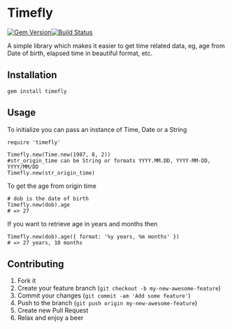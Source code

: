 # Timefly

[![Gem Version](https://badge.fury.io/rb/timefly.svg)](http://badge.fury.io/rb/timefly)[![Build Status](https://travis-ci.org/aaalo/timefly.svg?branch=master)](https://travis-ci.org/aaalo/timefly)

A simple library which makes it easier to get time related data, eg, age from Date of birth, elapsed time in beautiful format, etc.

## Installation
```shell
gem install timefly
```

## Usage
To initialize you can pass an instance of Time, Date or a String
```shell
require 'timefly'

Timefly.new(Time.new(1987, 8, 2))
#str_origin_time can be String or formats YYYY.MM.DD, YYYY-MM-DD, YYYY/MM/DD
Timefly.new(str_origin_time)
```
To get the age from origin time
```shell
# dob is the date of birth
Timefly.new(dob).age
# => 27
```
If you want to retrieve age in years and months then
```shell
Timefly.new(dob).age({ format: '%y years, %m months' })
# => 27 years, 10 months
```



## Contributing

1. Fork it
2. Create your feature branch (`git checkout -b my-new-awesome-feature`)
3. Commit your changes (`git commit -am 'Add some feature'`)
4. Push to the branch (`git push origin my-new-awesome-feature`)
5. Create new Pull Request
6. Relax and enjoy a beer

